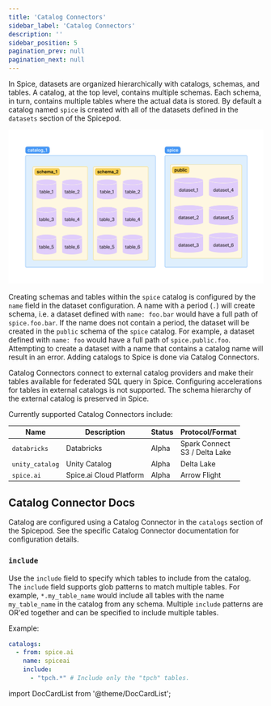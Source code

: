 ```yaml
---
title: 'Catalog Connectors'
sidebar_label: 'Catalog Connectors'
description: ''
sidebar_position: 5
pagination_prev: null
pagination_next: null
---
```


In Spice, datasets are organized hierarchically with catalogs, schemas, and tables. A catalog, at the top level, contains multiple schemas. Each schema, in turn, contains multiple tables where the actual data is stored. By default a catalog named `spice` is created with all of the datasets defined in the `datasets` section of the Spicepod.

<img src="/img/catalog-schema-table.png" />

Creating schemas and tables within the `spice` catalog is configured by the `name` field in the dataset configuration. A name with a period (`.`) will create schema, i.e. a dataset defined with `name: foo.bar` would have a full path of `spice.foo.bar`. If the name does not contain a period, the dataset will be created in the `public` schema of the `spice` catalog. For example, a dataset defined with `name: foo` would have a full path of `spice.public.foo`. Attempting to create a dataset with a name that contains a catalog name will result in an error. Adding catalogs to Spice is done via Catalog Connectors.

Catalog Connectors connect to external catalog providers and make their tables available for federated SQL query in Spice. Configuring accelerations for tables in external catalogs is not supported. The schema hierarchy of the external catalog is preserved in Spice.

Currently supported Catalog Connectors include:

| Name            | Description | Status | Protocol/Format                     | 
| --------------- | ----------- | ------ | ----------------------------------- |
| `databricks`    | Databricks  | Alpha  | Spark Connect <br/> S3 / Delta Lake | 
| `unity_catalog`    | Unity Catalog  | Alpha  | Delta Lake                          | 
| `spice.ai`       | Spice.ai Cloud Platform    | Alpha  | Arrow Flight                        |

## Catalog Connector Docs

Catalog are configured using a Catalog Connector in the `catalogs` section of the Spicepod. See the specific Catalog Connector documentation for configuration details.

### `include`
Use the `include` field to specify which tables to include from the catalog. The `include` field supports glob patterns to match multiple tables. For example, `*.my_table_name` would include all tables with the name `my_table_name` in the catalog from any schema. Multiple `include` patterns are OR'ed together and can be specified to include multiple tables.

Example:
```yaml
catalogs:
  - from: spice.ai
    name: spiceai
    include:
      - "tpch.*" # Include only the "tpch" tables.
```

import DocCardList from '@theme/DocCardList';

<DocCardList />
